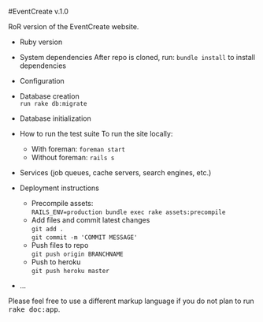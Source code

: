 #EventCreate v.1.0

RoR version of the EventCreate website. 

* Ruby version

* System dependencies
After repo is cloned, run:
`bundle install` to install dependencies

* Configuration

* Database creation <br/>
`run rake db:migrate`

* Database initialization

* How to run the test suite
To run the site locally: <br/>
   * With foreman: `foreman start`
   * Without foreman: `rails s`

* Services (job queues, cache servers, search engines, etc.)

* Deployment instructions
    * Precompile assets: <br/>
    `RAILS_ENV=production bundle exec rake assets:precompile`
    * Add files and commit latest changes <br/>
    `git add .` <br/>
     `git commit -m 'COMMIT MESSAGE'`
    * Push files to repo <br/>
     `git push origin BRANCHNAME` 
   * Push to heroku <br/>
    `git push heroku master`

* ...


Please feel free to use a different markup language if you do not plan to run
<tt>rake doc:app</tt>.
